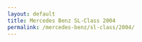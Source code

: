 ```yaml
---
layout: default
title: Mercedes Benz SL-Class 2004
permalink: /mercedes-benz/sl-class/2004/
---
```


